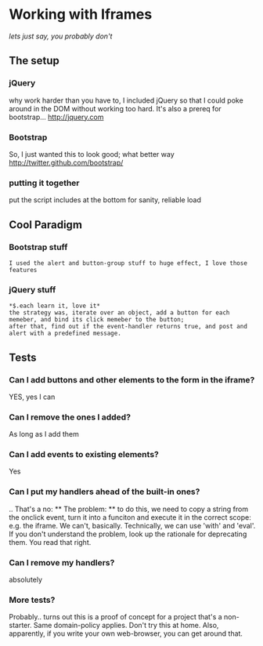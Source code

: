 # Working with Iframes
*lets just say, you probably don't*
## The setup
### jQuery

why work harder than you have to, I included jQuery so that I could poke around in the DOM without working too hard. It's also a prereq for bootstrap...
http://jquery.com

### Bootstrap

So, I just wanted this to look good; what better way
http://twitter.github.com/bootstrap/

### putting it together
put the script includes at the bottom for sanity, reliable load

## Cool Paradigm
### Bootstrap stuff
	I used the alert and button-group stuff to huge effect, I love those features
### jQuery stuff
	*$.each learn it, love it*
	the strategy was, iterate over an object, add a button for each memeber, and bind its click memeber to the button;
	after that, find out if the event-handler returns true, and post and alert with a predefined message.

## Tests
### Can I add buttons and other elements to the form in the iframe?
 YES, yes I can
### Can I remove the ones I added?
 As long as I add them
### Can I add events to existing elements?
 Yes
### Can I put my handlers ahead of the built-in ones? 
.. That's a no:
** The problem: ** to do this, we need to copy a string from the onclick event, turn it into a funciton and execute it in the correct scope: e.g. the iframe. We can't, basically.  Technically, we can use 'with' and 'eval'. If you don't understand the problem, look up the rationale for deprecating them. You read that right.
### Can I remove my handlers?
absolutely
### More tests?
Probably..  turns out this is a proof of concept for a project that's a non-starter. Same domain-policy applies. Don't try this at home. Also, apparently, if you write your own web-browser, you can get around that.